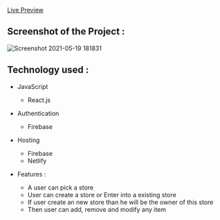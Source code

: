 
[Live Preview](https://catch-of-the-day---master.web.app/)

## Screenshot of the Project :  

![Screenshot 2021-05-19 181831](https://user-images.githubusercontent.com/68158190/118812788-509b5e80-b8d0-11eb-882e-c84a27657160.jpg)

## Technology used : 
* JavaScript 
  * React.js
* Authentication
  * Firebase
* Hosting
  * Firebase
  * Netlify

* Features :
  * A user can pick a store
  * User can create a store or Enter into a existing store
  * If user create an new store than he will be the owner of this store
  * Then user can add, remove and modify any item
 
  
